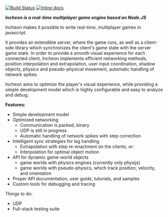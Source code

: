 [![Build Status](https://travis-ci.org/OpherV/Incheon.svg?branch=master)](https://travis-ci.org/OpherV/Incheon) [![Inline docs](http://inch-ci.org/github/opherv/incheon.svg?branch=develop)](http://inch-ci.org/github/opherv/incheon)

***Incheon is a real-time multiplayer game engine based on Node.JS***

Incheon makes it possible to write real-time, multiplayer games in javascript.

It provides an extendible server, where the game runs, as well as a client-side library
which synchronizes the client's game state with the server game state.  In order
to provide a smooth visual experience for each connected client, Incheon implements
efficient networking methods, position interpolation and extrapolation, user input
coordination, shadow objects, physics and pseudo-physical movement, automatic
handling of network spikes.

Incheon aims to optimize the player's visual experience, while providing
a simple development model which is highly configurable and easy to analyze
and debug.

**Features:**

* Simple development model
* Optimized networking
    * Communication is packed, binary
    * UDP is still in progress
    * Automatic handling of network spikes with step correction
* Intelligent sync strategies for lag handling
    * Extrapolation with step re-enactment on the clients, or:
    * Interpolation for optimal object motion
* API for dynamic game-world objects
    * game worlds with physics engines (currently only physijs)
    * game worlds with pseudo-physics, which track position, velocity, and orientation
* Proper API documentation, user guide, tutorials, and samples
* Custom tools for debugging and tracing

Things to do:

* UDP
* Full-stack testing suite
